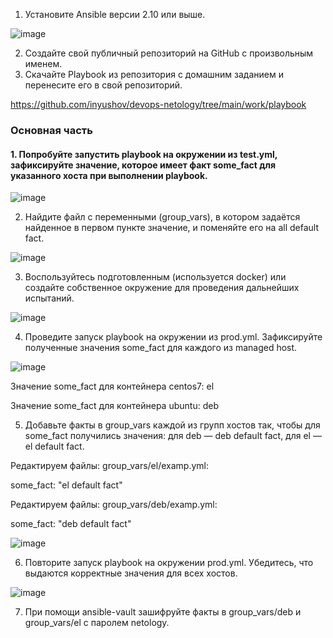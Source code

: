 1. Установите Ansible версии 2.10 или выше.

![image](https://github.com/inyushov/devops-netology/assets/127683348/c7db985c-7b75-4997-a1f8-64f3eb6c10a0)

2. Создайте свой публичный репозиторий на GitHub с произвольным именем.
3. Скачайте Playbook из репозитория с домашним заданием и перенесите его в свой репозиторий.

https://github.com/inyushov/devops-netology/tree/main/work/playbook

### Основная часть

#### 1. Попробуйте запустить playbook на окружении из test.yml, зафиксируйте значение, которое имеет факт some_fact для указанного хоста при выполнении playbook.

![image](https://github.com/inyushov/devops-netology/assets/127683348/af14802a-4aab-48f3-abfd-513b8687c607)

2. Найдите файл с переменными (group_vars), в котором задаётся найденное в первом пункте значение, и поменяйте его на all default fact.

![image](https://github.com/inyushov/devops-netology/assets/127683348/8070f327-8ee8-4375-a2fc-61dce0c245e9)


3. Воспользуйтесь подготовленным (используется docker) или создайте собственное окружение для проведения дальнейших испытаний.

![image](https://github.com/inyushov/devops-netology/assets/127683348/22aa4cc1-5d18-4b48-bf81-58d66dcd3720)

4. Проведите запуск playbook на окружении из prod.yml. Зафиксируйте полученные значения some_fact для каждого из managed host.

![image](https://github.com/inyushov/devops-netology/assets/127683348/c59bc656-fc42-41fc-8fdb-41da1bdec230)

Значение some_fact для контейнера centos7: el

Значение some_fact для контейнера ubuntu: deb

5. Добавьте факты в group_vars каждой из групп хостов так, чтобы для some_fact получились значения: для deb — deb default fact, для el — el default fact.

Редактируем файлы:
group_vars/el/examp.yml:

  some_fact: "el default fact"

Редактируем файлы:
group_vars/deb/examp.yml:

  some_fact: "deb default fact"

![image](https://github.com/inyushov/devops-netology/assets/127683348/c828f6e4-d672-4b9a-8a1b-282045363dd4)

6. Повторите запуск playbook на окружении prod.yml. Убедитесь, что выдаются корректные значения для всех хостов.

![image](https://github.com/inyushov/devops-netology/assets/127683348/2848f15e-2fec-4223-b5a0-7f559866c7d4)

7. При помощи ansible-vault зашифруйте факты в group_vars/deb и group_vars/el с паролем netology.










